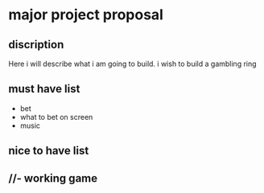 # major project proposal

## discription
Here i will describe what i am going to build. i wish to build a gambling ring

## must have list
- bet
- what to bet on screen
- music

## nice to have list
//- working game
- 